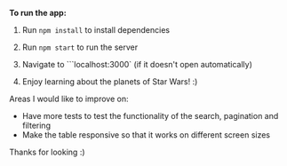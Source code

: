 **To run the app:**

1. Run ```npm install``` to install dependencies

2. Run ```npm start``` to run the server

3. Navigate to ```localhost:3000` (if it doesn't open automatically)

4. Enjoy learning about the planets of Star Wars! :) 

Areas I would like to improve on:
- Have more tests to test the functionality of the search, pagination and filtering
- Make the table responsive so that it works on different screen sizes

Thanks for looking :)
